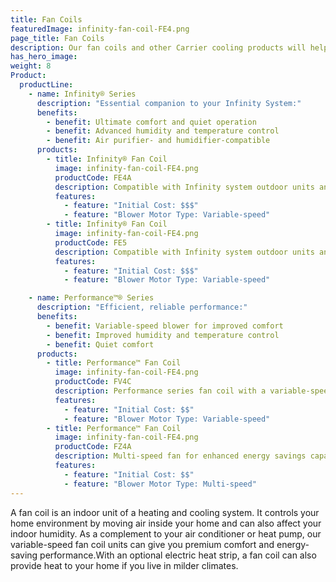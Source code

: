 ```yaml
---
title: Fan Coils
featuredImage: infinity-fan-coil-FE4.png
page_title: Fan Coils
description: Our fan coils and other Carrier cooling products will help push your cooling systems efficiency to its highest level. Contact us or order today!
has_hero_image:
weight: 8
Product:
  productLine:
    - name: Infinity® Series
      description: "Essential companion to your Infinity System:"
      benefits:
        - benefit: Ultimate comfort and quiet operation
        - benefit: Advanced humidity and temperature control
        - benefit: Air purifier- and humidifier-compatible
      products:
        - title: Infinity® Fan Coil
          image: infinity-fan-coil-FE4.png
          productCode: FE4A
          description: Compatible with Infinity system outdoor units and includes a variable-speed fan that supports premium energy savings and comfort features.
          features:
            - feature: "Initial Cost: $$$"
            - feature: "Blower Motor Type: Variable-speed"
        - title: Infinity® Fan Coil
          image: infinity-fan-coil-FE4.png
          productCode: FE5
          description: Compatible with Infinity system outdoor units and includes a variable-speed fan that supports premium energy savings and comfort features.
          features:
            - feature: "Initial Cost: $$$"
            - feature: "Blower Motor Type: Variable-speed"

    - name: Performance™® Series
      description: "Efficient, reliable performance:"
      benefits:
        - benefit: Variable-speed blower for improved comfort
        - benefit: Improved humidity and temperature control
        - benefit: Quiet comfort
      products:
        - title: Performance™ Fan Coil
          image: infinity-fan-coil-FE4.png
          productCode: FV4C
          description: Performance series fan coil with a variable-speed fan for premium energy savings capabilities and comfort features.
          features:
            - feature: "Initial Cost: $$"
            - feature: "Blower Motor Type: Variable-speed"
        - title: Performance™ Fan Coil
          image: infinity-fan-coil-FE4.png
          productCode: FZ4A
          description: Multi-speed fan for enhanced energy savings capabilities and comfort features.
          features:
            - feature: "Initial Cost: $$"
            - feature: "Blower Motor Type: Multi-speed"
---
```


A fan coil is an indoor unit of a heating and cooling system. It controls your home environment by moving air inside your home and can also affect your indoor humidity. As a complement to your air conditioner or heat pump, our variable-speed fan coil units can give you premium comfort and energy-saving performance.With an optional electric heat strip, a fan coil can also provide heat to your home if you live in milder climates.
